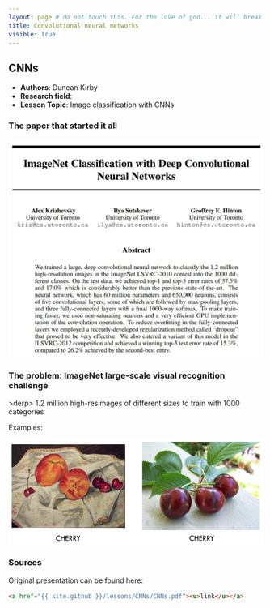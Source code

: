 ```yaml
---
layout: page # do not touch this. For the love of god... it will break things
title: Convolutional neural networks
visible: True
---
```


## CNNs

 - **Authors**: Duncan Kirby
 - **Research field**: 
 - **Lesson Topic**: Image classification with CNNs

### The paper that started it all

![Krizhevsky et al.](paper.png)

### The problem: ImageNet large-scale visual recognition challenge

&gt;derp> 1.2 million high-resimages of different sizes to train with
1000 categories

Examples:

![cherries](cherry_example.png)

### Sources

Original presentation can be found here:
```html
<a href="{{ site.github }}/lessons/CNNs/CNNs.pdf"><u>link</u></a>
```


